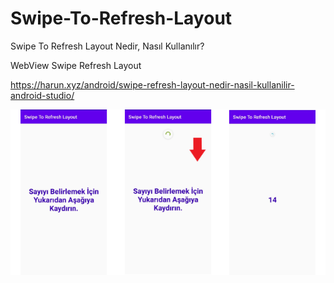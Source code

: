 # Swipe-To-Refresh-Layout
Swipe To Refresh Layout Nedir, Nasıl Kullanılır?

WebView Swipe Refresh Layout

https://harun.xyz/android/swipe-refresh-layout-nedir-nasil-kullanilir-android-studio/

![Swipe To Refresh Layout](swipe_to_refresh_layout.png)
